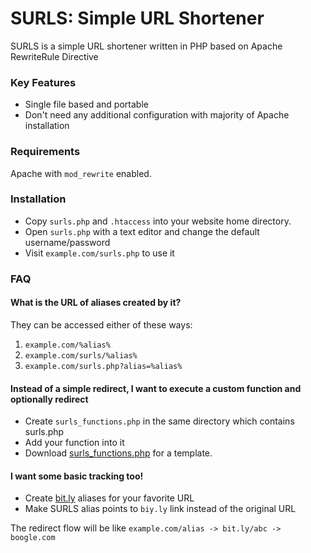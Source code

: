 # SURLS: Simple URL Shortener
SURLS is a simple URL shortener written in PHP based on Apache RewriteRule Directive

### Key Features
 - Single file based and portable
 - Don't need any additional configuration with majority of Apache installation

### Requirements
Apache with `mod_rewrite` enabled.

### Installation
- Copy `surls.php` and `.htaccess` into your website home directory.
- Open `surls.php` with a text editor and change the default username/password
- Visit `example.com/surls.php` to use it

### FAQ

#### What is the URL of aliases created by it?
They can be accessed either of these ways:

1. `example.com/%alias%`
2. `example.com/surls/%alias%`
3. `example.com/surls.php?alias=%alias%`

#### Instead of a simple redirect, I want to execute a custom function and optionally redirect
- Create `surls_functions.php` in the same directory which contains surls.php
- Add your function into it
- Download [surls_functions.php](https://github.com/VarunAgw/SURLS/blob/master/surls_functions.php) for a template.

#### I want some basic tracking too!
- Create [bit.ly](https://bit.ly) aliases for your favorite URL
- Make SURLS alias points to `biy.ly` link instead of the original URL

The redirect flow will be like `example.com/alias -> bit.ly/abc -> boogle.com`
